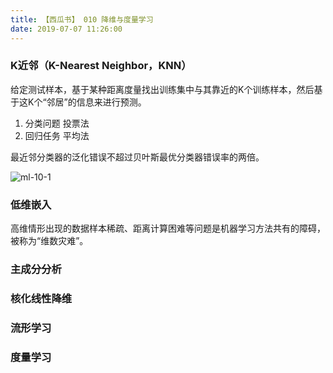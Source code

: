 ```yaml
---
title: 【西瓜书】 010 降维与度量学习
date: 2019-07-07 11:26:00
---
```


### K近邻（K-Nearest Neighbor，KNN）

给定测试样本，基于某种距离度量找出训练集中与其靠近的K个训练样本，然后基于这K个“邻居”的信息来进行预测。
1. 分类问题 投票法
2. 回归任务 平均法

最近邻分类器的泛化错误不超过贝叶斯最优分类器错误率的两倍。

![ml-10-1](/images/machine-learning/ml10.1.jpg)


### 低维嵌入

高维情形出现的数据样本稀疏、距离计算困难等问题是机器学习方法共有的障碍，被称为“维数灾难”。



### 主成分分析



### 核化线性降维



### 流形学习



### 度量学习
